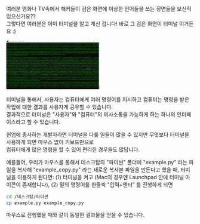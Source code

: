 여러분 영화나 TV속에서 해커들이 검은 화면에 이상한 언어들을 쓰는 장면들을 보신적 있으신가요??  
그렇다면 여러분은 이미 터미널을 알고 계신 겁니다! 바로 그 검은 화면이 터미널 이거든요 :)

<img src=/setup/imgs/terminul_intro.gif width='50%' height='50%'>

터미널을 통해서, 사용자는 컴퓨터에게 여러 명령어를 지시하고 컴퓨터는 명령을 받은 작업에 대한 결과를 사용자게 공유할 수 있습니다.   
결과적으로 터미널은 "사용자"와 "컴퓨터"의 의사소통을 가능하게 하는 하나의 인터페이스라고 할 수 있습니다.

현업에 종사하는 개발자라면 터미널을 다룰 일들이 많을 수 있지만 무엇보다 터미널을 사용하게 되면 마우스 없이 키보드만으로  
컴퓨터에게 많은 명령을 할 수 있어 편리한 경우들도 많답니다.   

예를들어, 우리가 마우스를 통해서 데스크탑의 "파이썬" 폴더에 "example.py" 라는 파일을 복사해 "example_copy.py" 라는 새로운 복사본 파일을 만든다고 했을 때, 
터미널을 이용하게 된다면: (1) 터미널을 켜고 (Mac의 경우엔 Launchpad 안에 터미널 아이콘이 존재합니다), (2) 밑의 명령어를 한줄씩 "입력+엔터" 를 진행하게 되면 

```bash
cd /데스크탑/파이썬
cp example.py example_copy.py
```

마우스로 진행했을 때와 같이 동일한 결과물을 얻을 수 있습니다.  
